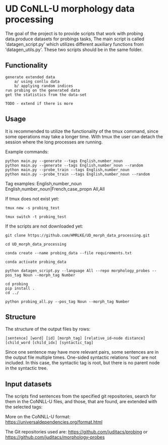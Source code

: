 # UD CoNLL-U morphology data processing



The goal of the project is to provide scripts that work with probing data.produce datasets for probings tasks,
The main script is called 'datagen_script.py' which utilizes different auxiliary functions from 'datagen_utils.py'.
These two scripts should be in the same folder.


## Functionality
    generate extended data
        a/ using conllu data
        b/ applying random indices
    run probing on the generated data
    get the statistics from the data-set

    TODO - extend if there is more

## Usage
It is recommended to utilize the functionality of the tmux command, since some operations may take a longer time.
With tmux the user can detach the session where the long processes are running.

Example commands:

    python main.py --generate --tags English,number_noun
    python main.py --generate --tags English,number_noun --random
    python main.py --probe_train --tags English,number_noun
    python main.py --probe_train --tags English,number_noun --random


Tag examples:
    English,number_noun
    English,number_noun|French,case_propn
    All,All

If tmux does not exist yet:

    tmux new -s probing_test

    tmux switch -t probing_test

If the scripts are not downloaded yet:

    git clone https://github.com/HMRLKE/UD_morph_data_processing.git

    cd UD_morph_data_processing

    conda create --name probing_data --file requirements.txt

    conda activate probing_data

    python datagen_script.py --language All --repo morphology_probes --pos_tag Noun --morph_tag Number

    cd probing
    pip install .
    cd ../

    python probing_all.py --pos_tag Noun --morph_tag Number


## Structure

The structure of the output files by rows:

    [sentence] [word] [id] [morph_tag] [relative_id~node distance] [child_word [child_idx] [syntactic_tag]

Since one sentence may have more relevant pairs, some sentences are in the output file multiple times.
One-sided syntactic relations 'root' are not included. In this case, the syntactic tag is root, but there is no parent node in the syntactic tree.

## Input datasets

The scripts find sentences from the specified git repositories, search for them in the CoNNLL-U files, and those, that are found, are extended with the selected tags:

More on the CoNNLL-U format: https://universaldependencies.org/format.html

The Git repositories used are: https://github.com/juditacs/probing or https://github.com/juditacs/morphology-probes
